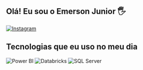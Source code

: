 ## Olá! Eu sou o Emerson Junior 🖐️

[![Instagram](https://img.shields.io/badge/Instagram-E4405F?style=for-the-badge&logo=instagram&logoColor=white)](https://www.instagram.com/emerson_math0/)

## Tecnologias que eu uso no meu dia

![Power BI](https://img.shields.io/badge/PowerBI-F2C811?style=for-the-badge&logo=powerbi&logoColor=white)
![Databricks](https://img.shields.io/badge/Databricks-EA502E?style=for-the-badge&logo=databricks&logoColor=white)
![SQL Server](https://img.shields.io/badge/SQL%20Server-CC2927?style=for-the-badge&logo=microsoft-sql-server&logoColor=white)
